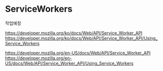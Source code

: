 # ServiceWorkers

작업예정


https://developer.mozilla.org/ko/docs/Web/API/Service_Worker_API
https://developer.mozilla.org/ko/docs/Web/API/Service_Worker_API/Using_Service_Workers

https://developer.mozilla.org/en-US/docs/Web/API/Service_Worker_API
https://developer.mozilla.org/en-US/docs/Web/API/Service_Worker_API/Using_Service_Workers